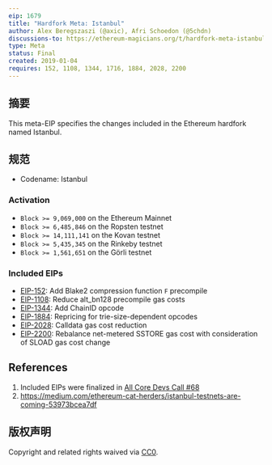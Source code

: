 ```yaml
---
eip: 1679
title: "Hardfork Meta: Istanbul"
author: Alex Beregszaszi (@axic), Afri Schoedon (@5chdn)
discussions-to: https://ethereum-magicians.org/t/hardfork-meta-istanbul-discussion/3207
type: Meta
status: Final
created: 2019-01-04
requires: 152, 1108, 1344, 1716, 1884, 2028, 2200
---
```


## 摘要

This meta-EIP specifies the changes included in the Ethereum hardfork named Istanbul.

## 规范

- Codename: Istanbul

### Activation
  - `Block >= 9,069,000` on the Ethereum Mainnet
  - `Block >= 6,485,846` on the Ropsten testnet
  - `Block >= 14,111,141` on the Kovan testnet
  - `Block >= 5,435,345` on the Rinkeby testnet
  - `Block >= 1,561,651` on the Görli testnet

### Included EIPs
  - [EIP-152](./eip-152.md): Add Blake2 compression function `F` precompile
  - [EIP-1108](./eip-1108.md): Reduce alt_bn128 precompile gas costs
  - [EIP-1344](./eip-1344.md): Add ChainID opcode
  - [EIP-1884](./eip-1884.md): Repricing for trie-size-dependent opcodes
  - [EIP-2028](./eip-2028.md): Calldata gas cost reduction
  - [EIP-2200](./eip-2200.md): Rebalance net-metered SSTORE gas cost with consideration of SLOAD gas cost change

## References

1. Included EIPs were finalized in [All Core Devs Call #68](https://github.com/ethereum/pm/blob/master/All%20Core%20Devs%20Meetings/Meeting%2068.md)
2. https://medium.com/ethereum-cat-herders/istanbul-testnets-are-coming-53973bcea7df

## 版权声明

Copyright and related rights waived via [CC0](../LICENSE.md).

